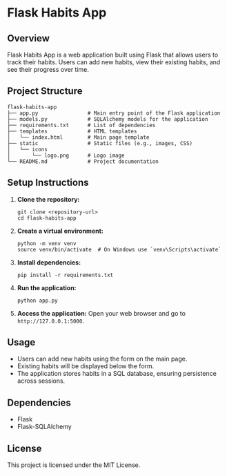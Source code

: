 # Flask Habits App

## Overview
Flask Habits App is a web application built using Flask that allows users to track their habits. Users can add new habits, view their existing habits, and see their progress over time.

## Project Structure
```
flask-habits-app
├── app.py                # Main entry point of the Flask application
├── models.py             # SQLAlchemy models for the application
├── requirements.txt      # List of dependencies
├── templates             # HTML templates
│   └── index.html        # Main page template
├── static                # Static files (e.g., images, CSS)
│   └── icons
│       └── logo.png      # Logo image
└── README.md             # Project documentation
```

## Setup Instructions

1. **Clone the repository:**
   ```
   git clone <repository-url>
   cd flask-habits-app
   ```

2. **Create a virtual environment:**
   ```
   python -m venv venv
   source venv/bin/activate  # On Windows use `venv\Scripts\activate`
   ```

3. **Install dependencies:**
   ```
   pip install -r requirements.txt
   ```

4. **Run the application:**
   ```
   python app.py
   ```

5. **Access the application:**
   Open your web browser and go to `http://127.0.0.1:5000`.

## Usage
- Users can add new habits using the form on the main page.
- Existing habits will be displayed below the form.
- The application stores habits in a SQL database, ensuring persistence across sessions.

## Dependencies
- Flask
- Flask-SQLAlchemy

## License
This project is licensed under the MIT License.